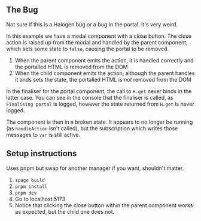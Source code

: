 ## The Bug
Not sure if this is a Halogen bug or a bug in the portal. It's very weird.

In this example we have a modal component with a close button.
The close action is raised up from the modal and handled by the parent component,
which sets some state to `false`, causing the portal to be removed.

1. When the parent component emits the action, it is handled correctly and the portalled HTML is removed from the DOM
2. When the child component emits the action, although the parent handles it ands sets the state, the portalled HTML is _not_ removed from the DOM

In the finaliser for the portal component, the call to `H.get` never binds in the latter case.
You can see in the console that the finaliser is called, as `Finalising portal` is logged,
however the state returned from `H.get` is never logged.

The component is then in a broken state. It appears to no longer be running (as `handleAction` isn't called),
but the subscription which writes those messages to `var` is still active.

## Setup instructions

Uses pnpm but swap for another manager if you want, shouldn't matter.

1. `spago build`
2. `pnpm install`
3. `pnpm dev`
4. Go to localhost:5173
5. Notice that clicking the close button within the parent component works as expected, but the child one does not.


